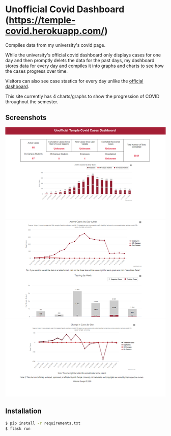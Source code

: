 # Unofficial Covid Dashboard (https://temple-covid.herokuapp.com/)
Compiles data from my university's covid page. 

While the university's official covid dashboard only displays cases for one day and then promptly delets the data for the past days, my dashboard stores data for every day and compiles it into graphs and charts to see how the cases progress over time. 

Visitors can also see case stastics for every day unlike the [official dashboard](https://www.temple.edu/life-temple/health-wellness/covid-19-keeping-our-community-safe-healthy/university-communication/active-covid-19-cases-temple-university).

This site currently has 4 charts/graphs to show the progression of COVID throughout the semester.

## Screenshots
![First Screenshot of Webpage (Bar chart)](screenshots/dashboardscreenshot1.png)
![Second Screenshot of Webpage (Line Chart)](screenshots/dashboardscreenshot2.png)
![First Screenshot of Webpage (Change in cases chart)](screenshots/dashboardscreenshot3.png)

## Installation
```bash
$ pip install -r requirements.txt
$ flask run
```
